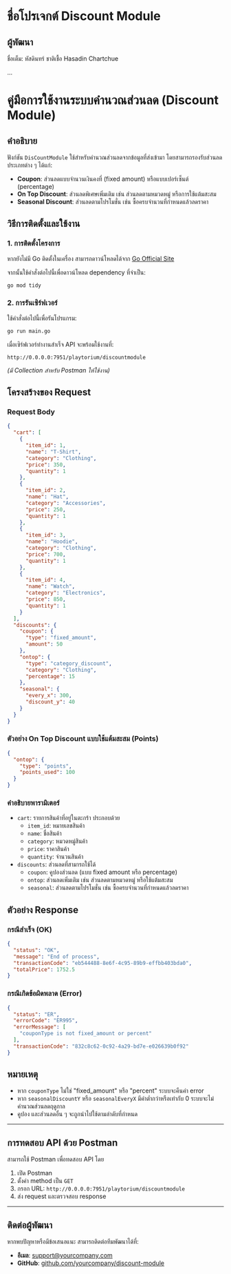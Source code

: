# ชื่อโปรเจกต์ Discount Module

## ผู้พัฒนา

ชื่อเต็ม: หัสดินทร์ ชาติเชื้อ Hasadin Chartchue

...


# คู่มือการใช้งานระบบคำนวณส่วนลด (Discount Module)

## คำอธิบาย
ฟังก์ชัน `DisCountModule` ใช้สำหรับคำนวณส่วนลดจากข้อมูลที่ส่งเข้ามา โดยสามารถรองรับส่วนลดประเภทต่าง ๆ ได้แก่:
- **Coupon**: ส่วนลดแบบจำนวนเงินคงที่ (fixed amount) หรือแบบเปอร์เซ็นต์ (percentage)
- **On Top Discount**: ส่วนลดพิเศษเพิ่มเติม เช่น ส่วนลดตามหมวดหมู่ หรือการใช้แต้มสะสม
- **Seasonal Discount**: ส่วนลดตามโปรโมชั่น เช่น ซื้อครบจำนวนที่กำหนดแล้วลดราคา

## วิธีการติดตั้งและใช้งาน

### 1. การติดตั้งโครงการ
หากยังไม่มี Go ติดตั้งในเครื่อง สามารถดาวน์โหลดได้จาก [Go Official Site](https://go.dev/dl/)

จากนั้นใช้คำสั่งต่อไปนี้เพื่อดาวน์โหลด dependency ที่จำเป็น:
```sh
go mod tidy
```

### 2. การรันเซิร์ฟเวอร์
ใช้คำสั่งต่อไปนี้เพื่อรันโปรแกรม:
```sh
go run main.go
```

เมื่อเซิร์ฟเวอร์ทำงานสำเร็จ API จะพร้อมใช้งานที่:
```
http://0.0.0.0:7951/playtorium/discountmodule
```

*(มี Collection สำหรับ Postman ให้ใช้งาน)*

## โครงสร้างของ Request

### Request Body
```json
{
  "cart": [
    {
      "item_id": 1,
      "name": "T-Shirt",
      "category": "Clothing",
      "price": 350,
      "quantity": 1
    },
    {
      "item_id": 2,
      "name": "Hat",
      "category": "Accessories",
      "price": 250,
      "quantity": 1
    },
    {
      "item_id": 3,
      "name": "Hoodie",
      "category": "Clothing",
      "price": 700,
      "quantity": 1
    },
    {
      "item_id": 4,
      "name": "Watch",
      "category": "Electronics",
      "price": 850,
      "quantity": 1
    }
  ],
  "discounts": {
    "coupon": {
      "type": "fixed_amount",
      "amount": 50
    },
    "ontop": {
      "type": "category_discount",
      "category": "Clothing",
      "percentage": 15
    },
    "seasonal": {
      "every_x": 300,
      "discount_y": 40
    }
  }
}
```

### ตัวอย่าง On Top Discount แบบใช้แต้มสะสม (Points)
```json
{
  "ontop": {
    "type": "points",
    "points_used": 100
  }
}
```

### คำอธิบายพารามิเตอร์
- `cart`: รายการสินค้าที่อยู่ในตะกร้า ประกอบด้วย
  - `item_id`: หมายเลขสินค้า
  - `name`: ชื่อสินค้า
  - `category`: หมวดหมู่สินค้า
  - `price`: ราคาสินค้า
  - `quantity`: จำนวนสินค้า
- `discounts`: ส่วนลดที่สามารถใช้ได้
  - `coupon`: คูปองส่วนลด (แบบ fixed amount หรือ percentage)
  - `ontop`: ส่วนลดเพิ่มเติม เช่น ส่วนลดตามหมวดหมู่ หรือใช้แต้มสะสม
  - `seasonal`: ส่วนลดตามโปรโมชั่น เช่น ซื้อครบจำนวนที่กำหนดแล้วลดราคา

## ตัวอย่าง Response

### กรณีสำเร็จ (OK)
```json
{
  "status": "OK",
  "message": "End of process",
  "transactionCode": "eb544488-8e6f-4c95-89b9-effbb403bda0",
  "totalPrice": 1752.5
}
```

### กรณีเกิดข้อผิดพลาด (Error)
```json
{
  "status": "ER",
  "errorCode": "ER995",
  "errorMessage": [
    "couponType is not fixed_amount or percent"
  ],
  "transactionCode": "832c8c62-0c92-4a29-bd7e-e026639b0f92"
}
```

## หมายเหตุ
- หาก `couponType` ไม่ใช่ "fixed_amount" หรือ "percent" ระบบจะคืนค่า error
- หาก `seasonalDiscountY` หรือ `seasonalEveryX` มีค่าต่ำกว่าหรือเท่ากับ 0 ระบบจะไม่คำนวณส่วนลดฤดูกาล
- คูปอง และส่วนลดอื่น ๆ จะถูกนำไปใช้ตามลำดับที่กำหนด

---

## การทดสอบ API ด้วย Postman
สามารถใช้ Postman เพื่อทดสอบ API โดย
1. เปิด Postman
2. ตั้งค่า method เป็น `GET`
3. กรอก URL: `http://0.0.0.0:7951/playtorium/discountmodule`
4. ส่ง request และตรวจสอบ response

---

## ติดต่อผู้พัฒนา
หากพบปัญหาหรือมีข้อเสนอแนะ สามารถติดต่อทีมพัฒนาได้ที่:
- **อีเมล**: support@yourcompany.com
- **GitHub**: [github.com/yourcompany/discount-module](https://github.com/yourcompany/discount-module)